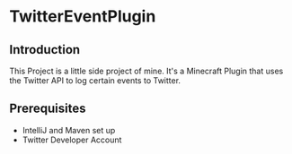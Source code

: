 # TwitterEventPlugin

## Introduction
This Project is a little side project of mine. It's a Minecraft Plugin that uses the Twitter API to log certain events to Twitter.

## Prerequisites

- IntelliJ and Maven set up
- Twitter Developer Account